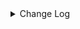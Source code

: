 <details><summary> Change Log </summary>

| Change | Commit | Version |
| --- | --- | --- |
|[Feature][Connectors-V2][Elasticsearch] Support vector transformation sink (#9330)|https://github.com/apache/seatunnel/commit/a1ce97155f| dev |
|[Feature][Checkpoint] Add check script for source/sink state class serialVersionUID missing (#9118)|https://github.com/apache/seatunnel/commit/4f5adeb1c7|2.3.11|
|[Feature][connector-elasticsearch] elasticsearch source support PIT (#9150)|https://github.com/apache/seatunnel/commit/948d588d06|2.3.11|
|[Bugfix][Elasticsearch] Fix add column event (#9069)|https://github.com/apache/seatunnel/commit/3455316981|2.3.11|
|[Feature][elasticsearch-connector] support elasticsearch sql source (#8895)|https://github.com/apache/seatunnel/commit/8140862795|2.3.10|
|[Fix] Fix error log name for SourceSplitEnumerator implements class (#8817)|https://github.com/apache/seatunnel/commit/55ed90ecaf|2.3.10|
|[Improve] restruct connector common options (#8634)|https://github.com/apache/seatunnel/commit/f3499a6eeb|2.3.10|
|[improve] add Elasticsearch options (#8623)|https://github.com/apache/seatunnel/commit/d307ab44f2|2.3.10|
|[Fix][connector-elasticsearch] support elasticsearch nest type &amp;&amp; spark with Array&lt;map&gt; (#8492)|https://github.com/apache/seatunnel/commit/92d2a4a106|2.3.10|
|Revert &quot;[Feature][connector-elasticsearch] elasticsearch support nested type (#8462)&quot; (#8485)|https://github.com/apache/seatunnel/commit/c68944893a|2.3.9|
|[Feature][connector-elasticsearch] elasticsearch support nested type (#8462)|https://github.com/apache/seatunnel/commit/eaa15e4c8d|2.3.9|
|[Feature][Elasticsearch] Support sink ddl  (#8412)|https://github.com/apache/seatunnel/commit/a4a38ccff2|2.3.9|
|[hotfix][connector-elasticsearch-sink] Convert index to lowercase  (#8429)|https://github.com/apache/seatunnel/commit/46fcb237c8|2.3.9|
|[Improve][Elasticsearch] Truncate the exception message body for request errors (#8263)|https://github.com/apache/seatunnel/commit/b9d850e61c|2.3.9|
|[Improve][dist]add shade check rule (#8136)|https://github.com/apache/seatunnel/commit/51ef800016|2.3.9|
|[Feature][Restapi] Allow metrics information to be associated to logical plan nodes (#7786)|https://github.com/apache/seatunnel/commit/6b7c53d03c|2.3.9|
|[Fix][Connector-V2] Fix known directory create and delete ignore issues (#7700)|https://github.com/apache/seatunnel/commit/e2fb679577|2.3.8|
|[Feature][Elastic search] Support multi-table source feature (#7502)|https://github.com/apache/seatunnel/commit/29fbeb2547|2.3.8|
|[Hotfix][Connector-V2] Fix null not inserted in es (#7493)|https://github.com/apache/seatunnel/commit/a4ba6a171c|2.3.8|
|[Improve][API] Move catalog open to SaveModeHandler (#7439)|https://github.com/apache/seatunnel/commit/8c2c5c79a1|2.3.8|
|[Improve][Connector] Add multi-table sink option check (#7360)|https://github.com/apache/seatunnel/commit/2489f6446b|2.3.7|
|[Feature][Core] Support using upstream table placeholders in sink options and auto replacement (#7131)|https://github.com/apache/seatunnel/commit/c4ca74122c|2.3.6|
|[Fix][Connector-V2][Elasticsearch]Fix sink configuration for DROP_DATA (#7124)|https://github.com/apache/seatunnel/commit/bb9fd516ec|2.3.6|
|[Feature][Elasticsearch] Support multi-table sink write #7041 (#7052)|https://github.com/apache/seatunnel/commit/45653e1d22|2.3.6|
|[Feature][Doris] Add Doris type converter (#6354)|https://github.com/apache/seatunnel/commit/5189991843|2.3.6|
|[Fix][Connector-V2] Remove Some Incorrect Comments and Properties in ElasticsearchCommitInfo|https://github.com/apache/seatunnel/commit/720298775a|2.3.6|
|[Bug][Improve][Connector-v2][ElasticsearchSource] Fix behavior when source empty，Support SourceConfig.SOURCE field empty. (#6425)|https://github.com/apache/seatunnel/commit/4e98eb8639|2.3.6|
|[Improve][Connector-V2] Add ElasticSearch type converter (#6546)|https://github.com/apache/seatunnel/commit/505c1252bd|2.3.5|
|[Fix][Connector-V2] Fix connector support SPI but without no args constructor (#6551)|https://github.com/apache/seatunnel/commit/5f3c9c36a5|2.3.5|
|[Improve] Add SaveMode log of process detail (#6375)|https://github.com/apache/seatunnel/commit/b0d70ce224|2.3.5|
|[Improve][API] Unify type system api(data &amp; type) (#5872)|https://github.com/apache/seatunnel/commit/b38c7edcc9|2.3.5|
|[Improve] Implement ElasticSearch connector factory (#6181)|https://github.com/apache/seatunnel/commit/1fd854de67|2.3.4|
|[Feature][Connector] add elasticsearch save_mode  (#6046)|https://github.com/apache/seatunnel/commit/716a36ac3e|2.3.4|
|[Improve][Connector-V2] Replace CommonErrorCodeDeprecated.JSON_OPERATION_FAILED (#5978)|https://github.com/apache/seatunnel/commit/456cd17714|2.3.4|
|[Feature] Add unsupported datatype check for all catalog (#5890)|https://github.com/apache/seatunnel/commit/b9791285a0|2.3.4|
|[BUG][Connector-V2] Fixed conversion exception of elasticsearch array format (#5825)|https://github.com/apache/seatunnel/commit/64f19f25d9|2.3.4|
|[Improve][Common] Introduce new error define rule (#5793)|https://github.com/apache/seatunnel/commit/9d1b2582b2|2.3.4|
|[Improve] Remove use `SeaTunnelSink::getConsumedType` method and mark it as deprecated (#5755)|https://github.com/apache/seatunnel/commit/8de7408100|2.3.4|
|[Improve][Connector] Add field name to `DataTypeConvertor` to improve error message (#5782)|https://github.com/apache/seatunnel/commit/ab60790f0d|2.3.4|
|Support config column/primaryKey/constraintKey in schema (#5564)|https://github.com/apache/seatunnel/commit/eac76b4e50|2.3.4|
|[Improve][CheckStyle] Remove useless &#x27;SuppressWarnings&#x27; annotation of checkstyle. (#5260)|https://github.com/apache/seatunnel/commit/51c0d709ba|2.3.4|
|[Chore] Update the es version in the docs. (#4499)|https://github.com/apache/seatunnel/commit/415150635c|2.3.2|
|[Improve][ElasticsearchSink]remove useless code. (#4500)|https://github.com/apache/seatunnel/commit/ef44c0d44a|2.3.2|
|[Hotfix][Connector-V2][ES] Source deserializer error and inappropriate (#4233)|https://github.com/apache/seatunnel/commit/15530d2785|2.3.2|
|[Feature][Connector-V2][ES] Support dsl filter (#4130)|https://github.com/apache/seatunnel/commit/79ca878338|2.3.1|
|[Bug][Connector-V2][ES]Fix es field type not support binary(#4240) (#4274)|https://github.com/apache/seatunnel/commit/84f10f2016|2.3.1|
|Merge branch &#x27;dev&#x27; into merge/cdc|https://github.com/apache/seatunnel/commit/4324ee1912|2.3.1|
|[Improve][Project] Code format with spotless plugin.|https://github.com/apache/seatunnel/commit/423b583038|2.3.1|
|Shade google common in hadoop (#4222)|https://github.com/apache/seatunnel/commit/5376905075|2.3.1|
|Set es text type to string (#4192)|https://github.com/apache/seatunnel/commit/473971b94b|2.3.1|
|[improve][api] Refactoring schema parse (#4157)|https://github.com/apache/seatunnel/commit/b2f573a13e|2.3.1|
|Support ES catalog get field mapping (#4167)|https://github.com/apache/seatunnel/commit/72f2418713|2.3.1|
|[Improve][build] Give the maven module a human readable name (#4114)|https://github.com/apache/seatunnel/commit/d7cd601051|2.3.1|
|[Bug][Connector-V2][ES]Fix es source no data (#4076)|https://github.com/apache/seatunnel/commit/a573b8dbed|2.3.1|
|Add convertor factory (#4119)|https://github.com/apache/seatunnel/commit/cbdea45d95|2.3.1|
|Add ElasticSearch catalog (#4108)|https://github.com/apache/seatunnel/commit/9ee4d8394c|2.3.1|
|[Improve][Project] Code format with spotless plugin. (#4101)|https://github.com/apache/seatunnel/commit/a2ab166561|2.3.1|
|[Feature][Connector-V2][Elasticsearch] Support https protocol (#3997)|https://github.com/apache/seatunnel/commit/79b5cdd9c2|2.3.1|
|[Feature][shade][Jackson] Add seatunnel-jackson module (#3947)|https://github.com/apache/seatunnel/commit/5d8862ec9c|2.3.1|
|[Feature][Connector] add get source method to all source connector (#3846)|https://github.com/apache/seatunnel/commit/417178fb84|2.3.1|
|[Feature][API &amp; Connector &amp; Doc] add parallelism and column projection interface (#3829)|https://github.com/apache/seatunnel/commit/b9164b8ba1|2.3.1|
|[hotfix][connector-v2][elasticsearch] Fix bulk refresh operation not locked (#3738)|https://github.com/apache/seatunnel/commit/b6cab90d2f|2.3.0|
|[feature][connector-v2][elasticsearch] Support write cdc changelog event in elasticsearch sink (#3673)|https://github.com/apache/seatunnel/commit/3ec47c6848|2.3.0|
|[Hotfix][OptionRule] Fix option rule about all connectors (#3592)|https://github.com/apache/seatunnel/commit/226dc6a119|2.3.0|
|[Improve][Connector-V2][ElasticSearch] Unified exception for ElasticSearch source &amp; sink connector (#3569)|https://github.com/apache/seatunnel/commit/b73944d1dc|2.3.0|
|[Improve] [Connector-V2] Bad smell ToArrayCallWithZeroLengthArrayArgument: (#3577)|https://github.com/apache/seatunnel/commit/cc448d98c4|2.3.0|
|[Improve][Connector-V2][ElasticSearch] Improve es bulk sink retriable mechanism (#3148)|https://github.com/apache/seatunnel/commit/02ef38eb7a|2.3.0|
|[Connector-V2] [E2E] Add missed ElasticSearch E2E module. (#3338)|https://github.com/apache/seatunnel/commit/b2dad4d472|2.3.0|
|[Connector-V2] [ElasticSearch] Add ElasticSearch Source/Sink Factory (#3325)|https://github.com/apache/seatunnel/commit/38254e3f26|2.3.0|
|[Feature][Connector-V2][Elasticsearch] Support Elasticsearch source (#2821)|https://github.com/apache/seatunnel/commit/ded5481d98|2.3.0|
|update (#3149)|https://github.com/apache/seatunnel/commit/59abe4ad62|2.3.0|
|[Improve][all] change Log to @Slf4j (#3001)|https://github.com/apache/seatunnel/commit/6016100f12|2.3.0-beta|
|[Connector-V2] [ElasticSearch] Fix ElasticSearch Connector V2 Bug (#2817)|https://github.com/apache/seatunnel/commit/2fcbbf464a|2.2.0-beta|
|[DEV][Api] Replace SeaTunnelContext with JobContext and remove singleton pattern (#2706)|https://github.com/apache/seatunnel/commit/cbf82f755c|2.2.0-beta|
|[#2606]Dependency management split (#2630)|https://github.com/apache/seatunnel/commit/fc047be69b|2.2.0-beta|
|[Feature][Connector-V2] new connecotor of Elasticsearch sink(#2326) (#2330)|https://github.com/apache/seatunnel/commit/2a1fd5027f|2.2.0-beta|

</details>
